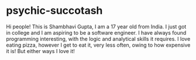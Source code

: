 # psychic-succotash

Hi people! 
This is Shambhavi Gupta, I am a 17 year old from India.
I just got in college and I am aspiring to be a software engineer.
I have always found programming interesting, with the logic and analytical skills it requires.
I love eating pizza, however I get to eat it, very less often, owing to how expensive it is!
But either ways I love it!
